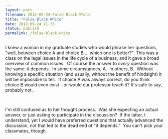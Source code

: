 ```yaml
---
layout: post
filename: 2012-09-24-False Black White
title: "False Black-White"
date: 2012-09-24 21-35
status: publish
permalink: /false-black-white
---
```

I knew a woman in my graduate studies who would phrase her questions, "well, between choice A and choice B.... which one is better?"  This was a class on the legal issues in the life cycle of a business, and it gave a broad overview of common issues.  Of course the answer to <em>every</em> question was the same: it depends.  In some circumstances, A.  In others, B.  Without knowing a specific situation (and usually, without the benefit of hindsight) it will be impossible to tell.  If choice A was always correct, do you think choice B would even exist - or would our professor teach it? It's safe to say, probably not.

&nbsp;

I'm still confused as to her thought process.  Was she expecting an actual answer, or just asking to participate in the discussion?  If the latter, I understand, yet I would have preferred questions that actually advanced the discussion, not that led to the dead end of "it depends."  You can't pick your classmates, though.
